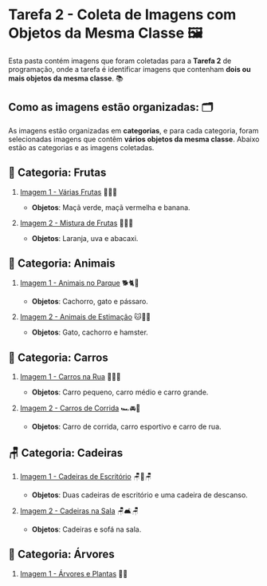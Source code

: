 # Tarefa 2 - Coleta de Imagens com Objetos da Mesma Classe 🖼️

Esta pasta contém imagens que foram coletadas para a **Tarefa 2** de programação, onde a tarefa é identificar imagens que contenham **dois ou mais objetos da mesma classe**. 📚

## Como as imagens estão organizadas: 🗂️
As imagens estão organizadas em **categorias**, e para cada categoria, foram selecionadas imagens que contêm **vários objetos da mesma classe**. Abaixo estão as categorias e as imagens coletadas.

## 🍎 Categoria: Frutas
1. [Imagem 1 - Várias Frutas](https://link-da-imagem1) 🍏🍎🍌  
   - **Objetos**: Maçã verde, maçã vermelha e banana.

2. [Imagem 2 - Mistura de Frutas](https://link-da-imagem2) 🍊🍇🍍  
   - **Objetos**: Laranja, uva e abacaxi.

## 🐶 Categoria: Animais
1. [Imagem 1 - Animais no Parque](https://link-da-imagem3) 🐕🐈🦜  
   - **Objetos**: Cachorro, gato e pássaro.

2. [Imagem 2 - Animais de Estimação](https://link-da-imagem4) 🐱🐶🐹  
   - **Objetos**: Gato, cachorro e hamster.

## 🚗 Categoria: Carros
1. [Imagem 1 - Carros na Rua](https://link-da-imagem5) 🚗🚙🚕  
   - **Objetos**: Carro pequeno, carro médio e carro grande.

2. [Imagem 2 - Carros de Corrida](https://link-da-imagem6) 🏎️🚘🚗  
   - **Objetos**: Carro de corrida, carro esportivo e carro de rua.

## 🪑 Categoria: Cadeiras
1. [Imagem 1 - Cadeiras de Escritório](https://link-da-imagem7) 🪑💺🪑  
   - **Objetos**: Duas cadeiras de escritório e uma cadeira de descanso.

2. [Imagem 2 - Cadeiras na Sala](https://link-da-imagem8) 🪑🛋️🪑  
   - **Objetos**: Cadeiras e sofá na sala.

## 🌳 Categoria: Árvores
1. [Imagem 1 - Árvores e Plantas](https://link-da-imagem9) 🌳🌿
